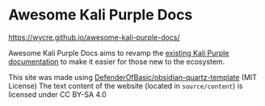 # Awesome Kali Purple Docs

https://wycre.github.io/awesome-kali-purple-docs/

Awesome Kali Purple Docs aims to revamp the [existing Kali Purple documentation](https://gitlab.com/kalilinux/kali-purple/documentation/-/wikis/home) to make it easier for those new to the ecosystem.


This site was made using [DefenderOfBasic/obsidian-quartz-template](https://github.com/DefenderOfBasic/obsidian-quartz-template) (MIT License)
The text content of the website (located in `source/content`) is licensed under CC BY-SA 4.0
